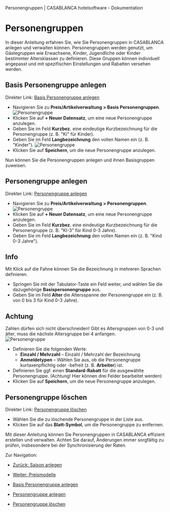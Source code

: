 Personengruppen | CASABLANCA hotelsoftware - Dokumentation

# Personengruppen

In dieser Anleitung erfahren Sie, wie Sie Personengruppen in CASABLANCA anlegen und verwalten können. Personengruppen werden genutzt, um Gästegruppen wie Erwachsene, Kinder, Jugendliche oder Kinder bestimmter Altersklassen zu definieren. Diese Gruppen können individuell angepasst und mit spezifischen Einstellungen und Rabatten versehen werden.

## Basis Personengruppe anlegen

Direkter Link: [Basis Personengruppe anlegen](https://docs.casablanca.at/desktop/raten/rates/person_groups/#basis-personengruppe-anlegen)

* Navigieren Sie zu **Preis/Artikelverwaltung > Basis Personengruppen**.  
  ![Personengruppe](https://docs.casablanca.at/assets/images/basis_personengruppen-d50943b2d3056e370eafd4eb156ac39b.png "Personengruppen")
* Klicken Sie auf **+ Neuer Datensatz**, um eine neue Personengruppe anzulegen.
* Geben Sie im Feld **Kurzbez.** eine eindeutige Kurzbezeichnung für die Personengruppe (z. B. "Ki" für Kinder).
* Geben Sie im Feld **Langbezeichnung** den vollen Namen ein (z. B. "Kinder").
  ![Personengruppe](https://docs.casablanca.at/assets/images/basis_personengruppe-070438103220ef583d2f3deeeccc2a7d.png "Personengruppen")
* Klicken Sie auf **Speichern**, um die neue Personengruppe anzulegen.

Nun können Sie die Personengruppen anlegen und ihnen Basisgruppen zuweisen.

## Personengruppe anlegen

Direkter Link: [Personengruppe anlegen](https://docs.casablanca.at/desktop/raten/rates/person_groups/#personengruppe-anlegen)

* Navigieren Sie zu **Preis/Artikelverwaltung > Personengruppen**.  
  ![Personengruppe](https://docs.casablanca.at/assets/images/personengruppen-dd46c1acec46b490c8d3ac72764c0ddf.png "Personengruppen")
* Klicken Sie auf **+ Neuer Datensatz**, um eine neue Personengruppe anzulegen.
* Geben Sie im Feld **Kurzbez.** eine eindeutige Kurzbezeichnung für die Personengruppe (z. B. "KI-3" für Kind 0-3 Jahre).
* Geben Sie im Feld **Langbezeichnung** den vollen Namen ein (z. B. "Kind 0-3 Jahre").

## Info

Mit Klick auf die Fahne können Sie die Bezeichnung in mehreren Sprachen definieren.

* Springen Sie mit der Tabulator-Taste ein Feld weiter, und wählen Sie die dazugehörige **Basispersonengruppe** aus.
* Geben Sie im Feld **Alter** die Altersspanne der Personengruppe ein (z. B. von 0 bis 3 für Kind 0-3 Jahre).

## Achtung

Zahlen dürfen sich nicht überschneiden! Gibt es Altersgruppen von 0-3 und älter, muss die nächste Altersgruppe bei 4 anfangen.  
![Personengruppe](https://docs.casablanca.at/assets/images/personengruppe-4c785aadb2fbd10745e36e489aa98ae4.png "Personengruppe")

* Definieren Sie die folgenden Werte:
  * **Einzahl / Mehrzahl** – Einzahl / Mehrzahl der Bezeichnung
  * **Anmeldetypen** – Wählen Sie aus, ob die Personengruppe kurtaxenpflichtig oder -befreit (z. B. **Arbeiter**) ist.
* Definieren Sie ggf. einen **Standard-Rabatt** für die ausgewählte Personengruppe. (Achtung! Hier können drei Felder bearbeitet werden)
* Klicken Sie auf **Speichern**, um die neue Personengruppe anzulegen.

## Personengruppe löschen

Direkter Link: [Personengruppe löschen](https://docs.casablanca.at/desktop/raten/rates/person_groups/#personengruppe-löschen)

* Wählen Sie die zu löschende Personengruppe in der Liste aus.
* Klicken Sie auf das **Blatt-Symbol**, um die Personengruppe zu entfernen.

Mit dieser Anleitung können Sie Personengruppen in CASABLANCA effizient erstellen und verwalten. Achten Sie darauf, Änderungen immer sorgfältig zu prüfen, insbesondere bei der Synchronisierung der Raten.

Zur Navigation:  
* [Zurück: Saison anlegen](https://docs.casablanca.at/desktop/raten/rates/saison)  
* [Weiter: Preismodelle](https://docs.casablanca.at/desktop/raten/rates/models)

* [Basis Personengruppe anlegen](https://docs.casablanca.at/desktop/raten/rates/person_groups/#basis-personengruppe-anlegen)  
* [Personengruppe anlegen](https://docs.casablanca.at/desktop/raten/rates/person_groups/#personengruppe-anlegen)  
* [Personengruppe löschen](https://docs.casablanca.at/desktop/raten/rates/person_groups/#personengruppe-löschen)